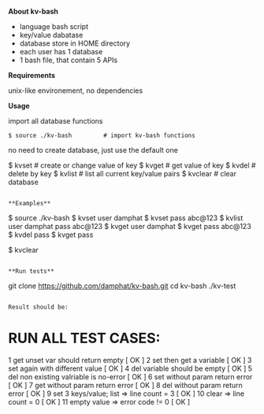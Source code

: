 **About kv-bash**
 - language bash script
 - key/value dabatase
 - database store in HOME directory
 - each user has 1 database
 - 1 bash file, that contain 5 APIs
 
**Requirements**

unix-like environement, no dependencies

**Usage**

import all database functions

```
$ source ./kv-bash         # import kv-bash functions
```

no need to create database, just use the default one

$ kvset <key> <value>      # create or change value of key
$ kvget <key>              # get value of key
$ kvdel <key>              # delete by key
$ kvlist                   # list all current key/value pairs
$ kvclear                  # clear database
```

**Examples**
``` 
$ source ./kv-bash
$ kvset user damphat
$ kvset pass abc@123
$ kvlist
user damphat
pass abc@123
$ kvget user
damphat
$ kvget pass
abc@123
$ kvdel pass
$ kvget pass

$ kvclear
```

**Run tests**

```
git clone https://github.com/damphat/kv-bash.git
cd kv-bash
./kv-test
```

Result should be:
```
RUN ALL TEST CASES:
===================
  1 get unset var should return empty                 [  OK  ]
  2 set then get a variable                           [  OK  ]
  3 set again with different value                    [  OK  ]
  4 del variable should be empty                      [  OK  ]
  5 del non existing valriable is no-error            [  OK  ]
  6 set without param return error                    [  OK  ]
  7 get without param return error                    [  OK  ]
  8 del without param return error                    [  OK  ]
  9 set 3 keys/value; list => line count = 3          [  OK  ]
 10 clear => line count = 0                           [  OK  ]
 11 empty value => error code != 0                    [  OK  ]
```